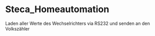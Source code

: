 # Steca_Homeautomation
Laden aller Werte des Wechselrichters via RS232 und senden an den Volkszähler
